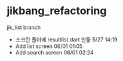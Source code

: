 # jikbang_refactoring  
jik_list branch
- 스크린 폴더에 resultlist.dart 만듦 5/27 14:19
- Add list screen 06/01 01:05
- Add search screen 06/01 02:24